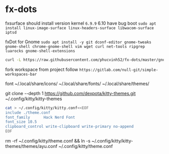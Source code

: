 # fx-dots

fxsurface
should install version kernel `6.9.9` 6.10 have bug boot
`sudo apt install linux-image-surface linux-headers-surface libwacom-surface iptsd`

fxDot for Gnome
`sudo apt install -y git dconf-editor gnome-tweaks gnome-shell chrome-gnome-shell vim wget curl net-tools ripgrep luarocks gnome-shell-extensions`

```bash
curl -L https://raw.githubusercontent.com/phucvinh52/fx-dots/master/gnome-shell-theme/install.py | python3 -
```

fork workspace from project follow `https://gitlab.com/null-git/simple-workspaces-bar`

font
~/.local/share/icons/
~/.local/share/fonts/
~/.local/share/themes/

git clone --depth 1 https://github.com/dexpota/kitty-themes.git ~/.config/kitty/kitty-themes

```bash
cat > ~/.config/kitty/kitty.conf<<EOF
include ./theme.conf
font_family      Hack Nerd Font
font_size 10.5
clipboard_control write-clipboard write-primary no-append
EOF
```

rm -rf ~/.config/kitty/theme.conf && ln -s ~/.config/kitty/kitty-themes/themes/ayu.conf ~/.config/kitty/theme.conf
